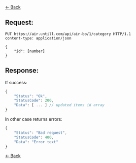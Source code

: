 [← Back](README.md)

## Request:

```http
PUT https://air.untill.com/api/air-bo/1/category HTTP/1.1
content-type: application/json

{
    "id": [number]
}
```

## Response: 

If success:

```javascript
{
    "Status": "Ok",
    "StatusCode": 200,
    "Data": [ ... ] // updated items id array
}
```

In other case returns errors:

```javascript
{
    "Status": "Bad request",
    "StatusCode": 400,
    "Data": "Error text"
}
```

[← Back](README.md)